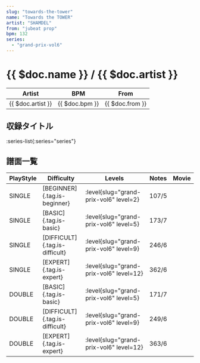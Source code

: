 ```yaml
---
slug: "towards-the-tower"
name: "Towards the TOWER"
artist: "SHAMDEL"
from: "jubeat prop"
bpm: 132
series:
  - "grand-prix-vol6"
---
```


# {{ $doc.name }} / {{ $doc.artist }}

|Artist|BPM|From|
|------|---|----|
|{{ $doc.artist }}|{{ $doc.bpm }}|{{ $doc.from }}|

## 収録タイトル

:series-list{:series="series"}

## 譜面一覧

|PlayStyle|Difficulty|Levels|Notes|Movie|
|---------|----------|------|-----|-----|
|SINGLE|[BEGINNER]{.tag.is-beginner}|<div class="field is-grouped is-grouped-multiline"> :level{slug="grand-prix-vol6" level=2}</div>|107/5||
|SINGLE|[BASIC]{.tag.is-basic}|<div class="field is-grouped is-grouped-multiline"> :level{slug="grand-prix-vol6" level=5}</div>|173/7||
|SINGLE|[DIFFICULT]{.tag.is-difficult}|<div class="field is-grouped is-grouped-multiline"> :level{slug="grand-prix-vol6" level=9}</div>|246/6||
|SINGLE|[EXPERT]{.tag.is-expert}|<div class="field is-grouped is-grouped-multiline"> :level{slug="grand-prix-vol6" level=12}</div>|362/6||
|DOUBLE|[BASIC]{.tag.is-basic}|<div class="field is-grouped is-grouped-multiline"> :level{slug="grand-prix-vol6" level=5}</div>|171/7||
|DOUBLE|[DIFFICULT]{.tag.is-difficult}|<div class="field is-grouped is-grouped-multiline"> :level{slug="grand-prix-vol6" level=9}</div>|249/6||
|DOUBLE|[EXPERT]{.tag.is-expert}|<div class="field is-grouped is-grouped-multiline"> :level{slug="grand-prix-vol6" level=12}</div>|363/6||
